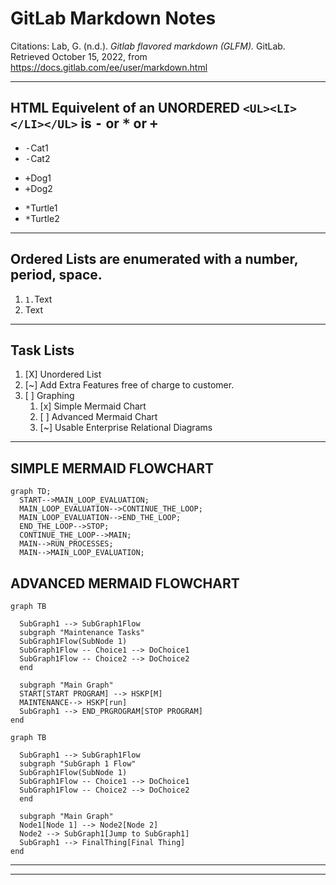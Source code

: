 # GitLab Markdown Notes
Citations:
Lab, G. (n.d.). *Gitlab flavored markdown (GLFM).* GitLab. Retrieved October 15, 2022, from 
  https://docs.gitlab.com/ee/user/markdown.html 

---
## HTML Equivelent of an UNORDERED `<UL><LI></LI></UL>` is <kbd>-</kbd> or <kbd>*</kbd> or <kbd>+</kbd>
- <kbd>-</kbd>Cat1
- <kbd>-</kbd>Cat2
+ <kbd>+</kbd>Dog1
+ <kbd>+</kbd>Dog2
* <kbd>*</kbd>Turtle1
* <kbd>*</kbd>Turtle2
---
## Ordered Lists are enumerated with a number, period, space.
1. `1.`Text
2. Text
---

## Task Lists

1. [X] Unordered List
1. [~] Add Extra Features free of charge to customer.
1. [ ] Graphing
   1. [x] Simple Mermaid Chart
   1. [ ] Advanced Mermaid Chart
   1. [~] Usable Enterprise Relational Diagrams

---
## SIMPLE MERMAID FLOWCHART
```mermaid
graph TD;
  START-->MAIN_LOOP_EVALUATION;
  MAIN_LOOP_EVALUATION-->CONTINUE_THE_LOOP;
  MAIN_LOOP_EVALUATION-->END_THE_LOOP; 
  END_THE_LOOP-->STOP;
  CONTINUE_THE_LOOP-->MAIN;
  MAIN-->RUN_PROCESSES;
  MAIN-->MAIN_LOOP_EVALUATION;
```
## ADVANCED MERMAID FLOWCHART
```mermaid
graph TB

  SubGraph1 --> SubGraph1Flow
  subgraph "Maintenance Tasks"
  SubGraph1Flow(SubNode 1)
  SubGraph1Flow -- Choice1 --> DoChoice1
  SubGraph1Flow -- Choice2 --> DoChoice2
  end

  subgraph "Main Graph"
  START[START PROGRAM] --> HSKP[M]
  MAINTENANCE--> HSKP[run]
  SubGraph1 --> END_PRGROGRAM[STOP PROGRAM]
end
```

```mermaid
graph TB

  SubGraph1 --> SubGraph1Flow
  subgraph "SubGraph 1 Flow"
  SubGraph1Flow(SubNode 1)
  SubGraph1Flow -- Choice1 --> DoChoice1
  SubGraph1Flow -- Choice2 --> DoChoice2
  end

  subgraph "Main Graph"
  Node1[Node 1] --> Node2[Node 2]
  Node2 --> SubGraph1[Jump to SubGraph1]
  SubGraph1 --> FinalThing[Final Thing]
end
```
---

---